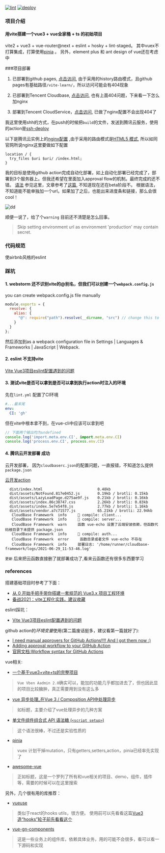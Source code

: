 [![lint](https://github.com/tyler4400/vite-learn/actions/workflows/lint.yml/badge.svg)](https://github.com/tyler4400/vite-learn/actions/workflows/lint.yml)
[![deploy](https://github.com/tyler4400/vite-learn/actions/workflows/deploy.yml/badge.svg)](https://github.com/tyler4400/vite-learn/actions/workflows/deploy.yml)

### 项目介绍
#### 用vite搭建一个vue3 + vue全家桶 + ts 的初始项目
vite2 + vue3 + vue-router@next + eslint + hosky + lint-staged。
其中vuex不打算集成，打算使用[pinia](https://github.com/posva/pinia) 。
另外，element plus 和 ant design of vue还在考虑中

###项目部署
1. 已部署到github pages, [点击访问](https://tyler4400.github.io/vite-learn/), 由于采用的history路由模式，且github pages有基础路径`/vite-learn/`，所以访问可能会有404现象

2. 已部署到Tencent Cloudbase, [点击访问](https://helloworld-7gdt5hd730eba3c7-1302238818.tcloudbaseapp.com/dist/), 也有上面404问题，下来看一下怎么加nginx

3. 部署到Tencent CloudService，[点击访问](https://vite-learn.tyler4400.com/Home), 已做了nginx配置不会出现404了

我这里使用shh的方式，在push的时候把`build`的文件，发送到腾讯云服务，使用的action是[ssh-deploy](https://github.com/easingthemes/ssh-deploy)

以下是腾讯云实例上的[nginx配置](https://blog.csdn.net/Nirvana_lss/article/details/103959543) ,由于采用的路由模式是[HTML5 模式](https://next.router.vuejs.org/zh/guide/essentials/history-mode.html#html5-%E6%A8%A1%E5%BC%8F), 所以如同官网所说nginx这里要做如下配置
```nginx
location / {
  try_files $uri $uri/ /index.html;
}
```

我的目标是使用github action完成自动化部署，如上自动化部署已经完成了，部署到3个服务器上。但我还希望在里面加入approval flow的机制。最终完成的还不错。
[语法](https://docs.github.com/en/actions/reference/workflow-syntax-for-github-actions#jobsjob_idenvironment) 参见这里，文章参考了[这篇](https://devblogs.microsoft.com/devops/i-need-manual-approvers-for-github-actions-and-i-got-them-now/), 不知道现在还在beta阶段不。
根据语法，不知道能不能单独加一个url。如果加了之后，也能出来进度条和链接，那么会很cool！

![dd](https://storage2.timheuer.com/approvalpost6.png)


顺便一说了，给了个`warning` 目前还不清楚是怎么回事。
> Skip setting environment url as environment 'production' may contain secret.

### 代码规范
使airbnb风格的eslint


### 踩坑
#### 1. webstorm 还不识别vite的@别名，但我们可以创建一个`webpack.config.js`
 you can create webpack.config.js file manually
```js
module.exports = {
  resolve: {
    alias: {
      "@": require("path").resolve(__dirname, "src") // change this to your folder path
    }
  }
};
```
然后添加到as a webpack configuration file in Settings | Languages & Frameworks | JavaScript | Webpack.

#### 2. eslint 不支持vite
[Vite Vue3项目eslint配置遇到的问题](https://www.cnblogs.com/Jingge/p/14927175.html)

#### 3. 测试vite是否可以拿到是否可以拿到执行action时注入的环境
先在`lint.yml` 配置了CI环境
```yaml
#...最末尾
env:
  CI: 'gh'
```
但在vite中根本拿不到，在vue-cli中应该可以拿到吧
```js
// 下面两个输出均为undefined
console.log('import.meta.env.CI', import.meta.env.CI)
console.log('process.env.CI', process.env.CI)
```

#### 4. 腾讯云开发部署 成功

云开发部署， 因为`cloudbaserc.json`的配置问题，一直报错，不知道怎么提供`package.json`

[云开发action](https://github.com/marketplace/actions/tencent-cloudbase-github-action)


```
  dist/index.html                         0.48kb
  dist/assets/NotFound.817e0452.js        0.19kb / brotli: 0.15kb
  dist/assets/LazyLoadPage.d275ae9f.js    0.21kb / brotli: 0.16kb
  dist/assets/index.86c38747.css          2.26kb / brotli: 0.83kb
  dist/assets/index.5e7e54f8.js           2.77kb / brotli: 1.16kb
  dist/assets/vendor.a7c71577.js          65.21kb / brotli: 22.94kb
   CloudBase Framework  info     🧬 compile: client...
   CloudBase Framework  info     🧬 compile: server...
   CloudBase Framework  warn     函数 vue-echo 设置了云端安装依赖，但函数代码根目录下未提供 package.json
   CloudBase Framework  info     🧬 compile: auth...
   CloudBase Framework  error     函数目录或者文件 vue-echo 不存在
   CloudBase Framework  info     部署日志: '/home/runner/cloudbase-framework/logs/2021-06-29_11-53-46.log'
```
`更新` 后来把云函数直接删了就部署成功了,看来云函数还有很多东西要学习


### references
搭建基础项目时参考了下面：
- [从 0 开始手把手带你搭建一套规范的 Vue3.x 项目工程环境](https://juejin.cn/post/6951649464637636622)
- [备战2021：vite工程化实践，建议收藏](https://juejin.cn/post/6910014283707318279#heading-22)

eslint踩坑：
- [Vite Vue3项目eslint配置遇到的问题](https://www.cnblogs.com/Jingge/p/14927175.html)

github action的*环境变量*使用(第二篇废话挺多，建议看第一篇就好了):
- [I need manual approvers for GitHub Actions!!!! And I got them now :)](https://devblogs.microsoft.com/devops/i-need-manual-approvers-for-github-actions-and-i-got-them-now/)
- [Adding approval workflow to your GitHub Action](https://timheuer.com/blog/add-approval-workflow-to-github-actions/)
- [官网文档:Workflow syntax for GitHub Actions](https://docs.github.com/en/actions/reference/workflow-syntax-for-github-actions#jobsjob_idenvironment)

vue相关:
- [一个基于vue3+vite+ts的完整项目](https://juejin.cn/post/6881795051492474893)
> `Vue Vben Aadmin 2.0`确实可以，能加的功能几乎都加进去了，但也因此显的项目比较臃肿，真正需要用到没有这么多
- [vue 异步处理_在Vue 3 / Composition API中处理异步](https://blog.csdn.net/weixin_26738395/article/details/108258992)
> 如标题，主要介绍了vue处理异步的几种方案
- [单文件组件组合式 API 语法糖 (`<script setup>`)](https://github.com/vuejs/rfcs/blob/a55d6f69760eceb57502fc9d4ff1a088dabb2c15/active-rfcs/0040-script-setup.md)
> 这个语法很棒，不过还是实验性质的
- [pinia](https://github.com/posva/pinia)
> vuex 计划干掉mutation，只有getters,setters,action，pinia已经率先实现了
- [awesome-vue](https://github.com/vuejs/awesome-vue)
> 正如标题，这是一个罗列了所有和vue相关的项目、demo，组件，插件等，需要的时候可以在这里搜索

另外，几个很有用的库推荐：
- [vueuse](https://vueuse.org/guide/config.html)
> 类似于react的hooks utils，很方便。 使用前可以先看看这篇[Vue3造“hooks”轮子前先看看这个](https://juejin.cn/post/6893289942596714503)
- [vue-gn-components](https://github.com/huxiaocheng/vue-gn-components)
> 这是一些业务上的组件库，依赖具体业务，用的可能不会很多，看可以看一下源码和实现
